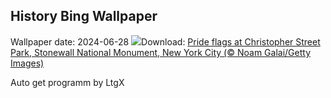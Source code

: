 ## History Bing Wallpaper
Wallpaper date: 2024-06-28
![](https://www.bing.com/th?id=OHR.ChristopherPark_EN-IN0638219094_UHD.jpg&w=1000)Download: [Pride flags at Christopher Street Park, Stonewall National Monument, New York City (© Noam Galai/Getty Images)](https://www.bing.com/th?id=OHR.ChristopherPark_EN-IN0638219094_UHD.jpg)

Auto get programm by LtgX

